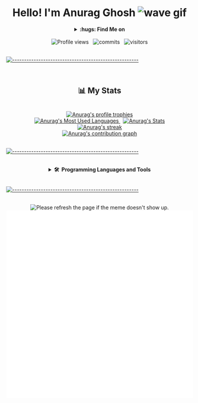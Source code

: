 <div align="center"> 
    <h1>Hello! I'm Anurag Ghosh
        <img src="https://raw.githubusercontent.com/MartinHeinz/MartinHeinz/master/wave.gif" width="30px" alt="wave gif"> 
    </h1>
</div>

<div align="center">
    <details>
        <summary><b>:hugs:&nbsp;Find Me on</b></summary>
        <br/>
        <p>
            <a href="https://github.com/Anu260920025">
                <img src="https://upload.wikimedia.org/wikipedia/commons/thumb/9/91/Octicons-mark-github.svg/1024px-Octicons-mark-github.svg.png" alt="Github icon" width="30" height="30"/>
            </a>
            &nbsp;
            <a href="https://linkedin.com/in/anurag-g-a01531198" target="_blank">
                <img src="https://www.vectorlogo.zone/logos/linkedin/linkedin-tile.svg" alt="LinkedIn icon" width="30" height="30"/>
            </a>
            &nbsp;
            <a href="https://twitter.com/AnuragG36973328" target="_blank">
                <img src="https://www.vectorlogo.zone/logos/twitter/twitter-tile.svg" alt="Twitter icon" width="30" height="30"/>
            </a>
            &nbsp;
            <a href="https://www.instagram.com/just_anurag_995/" target="_blank">
                <img src="https://cdn2.iconfinder.com/data/icons/social-media-2285/512/1_Instagram_colored_svg_1-128.png" alt="instagram icon" width="30" height="30"/>
            </a>
            &nbsp;
            <a href="https://facebook.com/anurag.ghosh.92798" target="_blank">
                <img src="https://www.vectorlogo.zone/logos/facebook/facebook-tile.svg" alt="Facebook icon" width="30" height="30"/>
            </a>
            &nbsp;
            <a href="https://www.hackerrank.com/anurag_ghosh1" target="_blank">
                <img src="https://upload.wikimedia.org/wikipedia/commons/thumb/4/40/HackerRank_Icon-1000px.png/900px-HackerRank_Icon-1000px.png" alt="Hackerrank icon" width="30" height="30"/>
            </a>
            &nbsp;
            <a href="https://codepen.io/anu26092002-the-styleful" target="_blank">
                <img src="https://cdn0.iconfinder.com/data/icons/social-media-2091/100/social-32-512.png" alt="CodePen icon" width="30" height="30"/>
            </a>
        </p>
    </details>
</div>

<br/>

<div align="center"> 
    <img src="https://komarev.com/ghpvc/?username=Anu26092002&label=Profile%20views&color=1E90FF&style=flat" alt="Profile views" />
    &nbsp;
    <img src="https://badges.pufler.dev/commits/monthly/Anu26092002" alt="commits" />
    &nbsp;
    <img src="https://visitor-badge.glitch.me/badge?page_id=Anu26092002" alt="visitors"/>
</div>

<br/>

[![-----------------------------------------------------](https://raw.githubusercontent.com/andreasbm/readme/master/assets/lines/colored.png)](#-table-of-contents)

<br/>

<div align="center"> 
    <h2>📊 My Stats</h2>
    <br/>
    <a href="https://github.com/Anu26092002">
        <img src="https://github-profile-trophy.vercel.app/?username=Anu26092002&theme=darkhub&column=7" alt="Anurag's profile trophies" />
        <br/>
        <img height="300" width="400" src="https://github-readme-stats.vercel.app/api/top-langs/?username=Anu26092002&&hide_title=false&hide_border=true&layout=compact&langs_count=8&exclude_repo=comp426&text_color=fff7ff&icon_color=ffffff&bg_color=151515" alt="Anurag's Most Used Languages" />
    </a>
    &nbsp;
    <a href="https://github.com/Anu26092002">
        <img height="300"  width="400" src="https://github-readme-stats.vercel.app/api?username=Anu26092002&hide_title=false&hide_border=true&show_icons=true&include_all_commits=true&count_private=true&line_height=21&text_color=fff7ff&icon_color=ffffff&bg_color=151515" alt="Anurag's Stats" />
    </a>
    <br/>
    <a href="https://github.com/Anu26092002">
        <img height="300"  width="600" title="🔥 Get streak stats for your profile at git.io/streak-stats" alt="Anurag's streak" src="https://github-readme-streak-stats.herokuapp.com/?user=Anu26092002&theme=neon-dark&hide_border=true"/>
    </a>
    <br/>
    <a href="https://github.com/Anu26092002">
        <img src="https://activity-graph.herokuapp.com/graph?username=Anu26092002&theme=dracula" alt="Anurag's contribution graph" />
    </a> 
</div>
<br/>
   
[![-----------------------------------------------------](https://raw.githubusercontent.com/andreasbm/readme/master/assets/lines/colored.png)](#-table-of-contents)

<br/>

<div align="center"> 
    <details>
        <summary><b>🛠️&nbsp;&nbsp;Programming Languages&nbsp;and&nbsp;Tools</b></summary>
        <br/>
        <p align="center">
            <img src="https://upload.wikimedia.org/wikipedia/commons/thumb/f/fd/Microsoft_Office_Word_%282019%E2%80%93present%29.svg/768px-Microsoft_Office_Word_%282019%E2%80%93present%29.svg.png" alt="Word" width="40" height="40" title="MS Word"/>
            &nbsp;
            <img src="https://upload.wikimedia.org/wikipedia/commons/thumb/3/34/Microsoft_Office_Excel_%282019%E2%80%93present%29.svg/768px-Microsoft_Office_Excel_%282019%E2%80%93present%29.svg.png" alt="Excel" width="40" height="40" title="MS Excel"/>
            &nbsp;
            <img src="https://upload.wikimedia.org/wikipedia/commons/thumb/0/0d/Microsoft_Office_PowerPoint_%282019%E2%80%93present%29.svg/768px-Microsoft_Office_PowerPoint_%282019%E2%80%93present%29.svg.png" alt="Powerpoitdth" width="40" height="40" title="MS PowerPoint"/>
            &nbsp;
            <img src="https://cdn.iconscout.com/icon/free/png-512/c-programming-569564.png" alt="C" width="40" height="40" title="C"/>
            &nbsp;
            <img src="https://www.vectorlogo.zone/logos/python/python-icon.svg" alt="python" width="40" height="40" title="Python3"/>
            &nbsp;
            <img src="https://www.vectorlogo.zone/logos/java/java-icon.svg" alt="java" width="40" height="40" title="Java"/>
            &nbsp;
            <img src="https://www.vectorlogo.zone/logos/r-project/r-project-icon.svg" alt="R" width="40" height="40" title="R"/>
            &nbsp;
            <img src="https://www.vectorlogo.zone/logos/mysql/mysql-icon.svg" alt="mysql" width="40" height="40" title="MySQL"/>
            &nbsp;
            <img src="https://www.vectorlogo.zone/logos/postgresql/postgresql-icon.svg" alt="postgresql" width="40" height="40" title="PostgreSQL"/>
            &nbsp;
            <img src="https://www.vectorlogo.zone/logos/w3_html5/w3_html5-icon.svg" alt="html5" width="40" height="40" title="HTML5" />
            &nbsp;
            <img src="https://upload.wikimedia.org/wikipedia/commons/thumb/6/62/CSS3_logo.svg/768px-CSS3_logo.svg.png" alt="heroku" width="40" height="40" title="CSS3" />
            &nbsp;
            <img src="https://www.vectorlogo.zone/logos/getbootstrap/getbootstrap-icon.svg" alt="bootstrap" width="40" height="40" title="Bootstrap"/>
            &nbsp;
            <img src="https://upload.wikimedia.org/wikipedia/commons/thumb/9/99/Unofficial_JavaScript_logo_2.svg/768px-Unofficial_JavaScript_logo_2.svg.png" alt="javascript" width="40" height="40" title="Javascript" />
            &nbsp;
            <img src="https://www.vectorlogo.zone/logos/reactjs/reactjs-icon.svg" alt="React" width="40" height="40" title="React JS"/>
            &nbsp;
            <img src="https://www.vectorlogo.zone/logos/typescriptlang/typescriptlang-icon.svg" alt="TypeScript" width="40" height="40"title="TypeScript"/>
            &nbsp;
            <img src="https://www.vectorlogo.zone/logos/angular/angular-icon.svg" alt="Angular" width="40" height="40"title="Angular12">
            &nbsp;
            <img src="https://www.vectorlogo.zone/logos/git-scm/git-scm-icon.svg" alt="git" width="40" height="40" title="Git"/>
            &nbsp;
            <img src="https://www.vectorlogo.zone/logos/mongodb/mongodb-icon.svg" alt="mongodb" width="40" height="40" title="MongoDB"/>
            &nbsp;
            <img src="https://www.vectorlogo.zone/logos/gnu_bash/gnu_bash-icon.svg" alt="bash" width="40" height="40" title="Bash"/>
            &nbsp;
            <img src="https://www.vectorlogo.zone/logos/dartlang/dartlang-icon.svg" alt="Dart" width="40" height="40"title="Dart"/>
            &nbsp;
            <img src="https://www.vectorlogo.zone/logos/flutterio/flutterio-icon.svg" alt="Flutter" width="40" height="40" title="Flutter"/>
            &nbsp;
            <img src="https://www.vectorlogo.zone/logos/firebase/firebase-icon.svg" alt="firebase" width="40" height="40" title="Firebase"/>
            &nbsp;
        </p>
</div>
<br/>

[![-----------------------------------------------------](https://raw.githubusercontent.com/andreasbm/readme/master/assets/lines/colored.png)](#-table-of-contents)

<br/>
<div align="center">
    <img src='https://random-memer.herokuapp.com/' title="Meme" alt="Please refresh the page if the meme doesn't show up.">
</div>

<div align="center">
<img src="example.svg" />
</div>
<!---
Anu26092002/Anu26092002 is a ✨ special ✨ repository because its `README.md` (this file) appears on your GitHub profile.
You can click the Preview link to take a look at your changes.
--->

